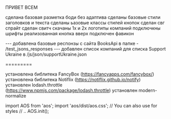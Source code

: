 ПРИВЕТ ВСЕМ

сделана базовая разметка боди без адаптива
сделаны базовые стили заголовков и текста
сделаны ьазовые классы стилей кнопок
сделан свг спрайт
сделан свитч
скачаны 1х и 2х логотипы компаний
подключкны шрифты
реализованная кнопка вверх
подключен фавикон

--- добавлена базовые респонзы с сайта BooksApi в папке - /test_jsons_responses
--- добавлен список компаний для списка Support Ukraine в  /js/json/supportUkraine.json

=========

установлена библитека FancyBox (https://fancyapps.com/fancybox/)
установлена библитека Notiflix (https://notiflix.github.io/notify)
установлен lodash.throttle (https://www.npmjs.com/package/lodash.throttle)
установлен modern-normalize


import AOS from 'aos';
import 'aos/dist/aos.css'; // You can also use <link> for styles
// ..
AOS.init();